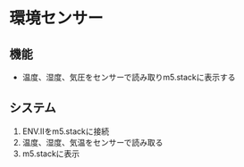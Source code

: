 # 環境センサー
## 機能
- 温度、湿度、気圧をセンサーで読み取りm5.stackに表示する
## システム
1. ENV.Ⅱをm5.stackに接続
2. 温度、湿度、気温をセンサーで読み取る
3. m5.stackに表示
